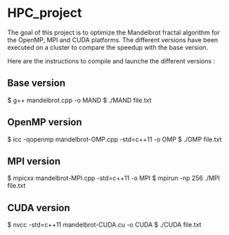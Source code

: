 # HPC_project

The goal of this project is to optimize the Mandelbrot fractal algorithm for the OpenMP, MPI and CUDA platforms.
The different versions have been executed on a cluster to compare the speedup with the base version.


Here are the instructions to compile and launche the different versions :

## Base version

$ g++ mandelbrot.cpp -o MAND
$ ./MAND file.txt

## OpenMP version

$ icc -qopenmp mandelbrot-OMP.cpp -std=c++11 -o OMP
$ ./OMP file.txt

## MPI version

$ mpicxx mandelbrot-MPI.cpp -std=c++11 -o MPI
$ mpirun -np 256 ./MPI file.txt

## CUDA version

$ nvcc -std=c++11 mandelbrot-CUDA.cu -o CUDA
$ ./CUDA file.txt
